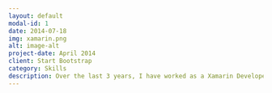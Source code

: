 ```yaml
---
layout: default
modal-id: 1
date: 2014-07-18
img: xamarin.png
alt: image-alt
project-date: April 2014
client: Start Bootstrap
category: Skills
description: Over the last 3 years, I have worked as a Xamarin Developer for a Start Up in Timisoara, Romania. In this period, I participated in creating 10 iOS & Android application in domains such as Education, Aviation, Finance, Health and Games.
---
```

